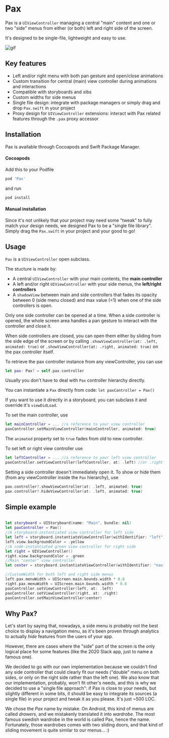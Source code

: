 # Pax

Pax is a  `UIViewController` managing a central "main" content and one or two "side" menus from either (or both) left and right side of the screen.

It's designed to be single-file, lightweight and easy to use.

![gif](images/pax.gif)

## Key features

- Left and/or right menu with both pan gesture and open/close animations
- Custom transition for central (main) view controller during animations and interactions
- Compatible with storyboards and xibs
- Custom widths for side menus
- Single file design: integrate with package managers or simply drag and drop `Pax.swift` in your project
- Proxy design for `UIViewController` extensions: interact with Pax related features through the `.pax` proxy accessor

## Installation

Pax is available through Cocoapods and Swift Package Manager.

#### Cocoapods

Add this to your Podfile

```ruby
pod 'Pax'
```
and run 
```bash
pod install
```

#### Manual installation

Since it's not unlikely that your project may need some "tweak" to fully match your design needs, we designed Pax to be a "single file library". 
Simply drag the `Pax.swift` in your project and your good to go!

## Usage

`Pax` is a `UIViewController` open subclass.

The stucture is made by: 

- A central `UIViewController` with your main contents, the **main controller**
- A left and/or right `UIViewController` with your side menus, the **left/right controllers**
- A `shadowView` between main and side controllers that fades its opacity between 0 (side menu closed) and max value (<1) when one of the side controllers is open.

Only one side controller can be opened at a time. When a side controller is opened, the whole screen area handles a pan gesture to interact with the controller and close it.

When side controllers are closed, you can open them either by sliding from the side edge of the screen or by calling `.showViewController(at: .left, animated: true)` or  `.showViewController(at: .right, animated: true)` on the pax controller itself.

To retrieve the pax controller instance from any viewController, you can use
```swift
let pax: Pax? = self.pax.controller
```

Usually you don't have to deal with `Pax` controller hierarchy directly.

You can instantiate a `Pax` directly from code: `let paxController = Pax()`

If you want to use it directly in a storyboard, you can subclass it and override it's `viewDidLoad`.

To set the main controller, use

```swift
let mainController = ... //a reference to your view controller
paxController.setMainViewController(mainController, animated: true)
```
The `animated` property set to `true` fades from old to new controller.

To set left or right view controller use

```swift
let leftController = ... //a reference to your left view controller
paxController.setViewController(leftController, at: .left) //or .right
```

Setting a side controller doesn't immediately open it. To show or hide them (from any viewController inside the `Pax` hierarchy), use
```swift
pax.controller?.showViewController(at: .left, animated: true)
pax.controller?.hideViewController(at: .left, animated: true)
```

## Simple example

```swift

let storyboard = UIStoryboard(name: "Main", bundle: nil)
let paxController = Pax()
//A storyboard-instantiated view controller for left side
let left = storyboard.instantiateViewController(withIdentifier: "left")
left.view.backgroundColor = .yellow
//A code-instantiated green view controller for right side
let right = UIViewController()
right.view.backgroundColor = .green
//Main "center" view controller
let center = storyboard.instantiateViewController(withIdentifier: "navigationController")

//CustomWidth for both left and right side menus
left.pax.menuWidth = UIScreen.main.bounds.width * 0.8
right.pax.menuWidth = UIScreen.main.bounds.width * 0.6
paxController.setViewController(left, at: .left)
paxController.setViewController(right, at: .right)
paxController.setMainViewController(center)

```

## Why Pax?

Let's start by saying that, nowadays, a side menu is probably not the best choice to display a navigation menu, as it's been proven through analytics to actually *hide* features from the users of your app.

However, there are cases where the "side" part of the screen is the only logical place for some features (like the 2020 Slack app, just to name a famous one).

We decided to go with our own implementation because we couldn't find any side controller that could clearly fit our needs ("double" menu on both sides, or only on the right side rather than the left one).
We also know that our implementation, probably, won't fit other's needs, and this is why we decided to use a "single file approach": if Pax is close to your needs, but slightly different in some bits, it should be easy to integrate its sources (a single file) in your project and tweak it as you please. It's just ~500 LOC.

We chose the *Pax* name by mistake. On Android, this kind of menus are called *drawers*, and we mistakenly translated it into *wardrobe*. The most famous swedish wardrobe in the world is called Pax, hence the name. Fortunately, those wardrobes comes with two sliding doors, and that kind of sliding movement is quite similar to our menus... :)

